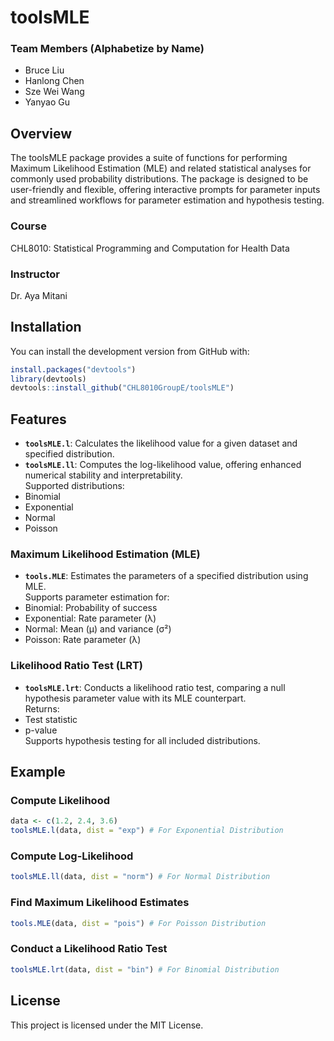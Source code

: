 # toolsMLE

### Team Members (Alphabetize by Name)
- Bruce Liu
- Hanlong Chen
- Sze Wei Wang
- Yanyao Gu

## Overview
The toolsMLE package provides a suite of functions for performing Maximum Likelihood Estimation (MLE) and related statistical analyses for commonly used probability distributions. The package is designed to be user-friendly and flexible, offering interactive prompts for parameter inputs and streamlined workflows for parameter estimation and hypothesis testing.

### Course
CHL8010: Statistical Programming and Computation for Health Data    

### Instructor
Dr. Aya Mitani  

## Installation
You can install the development version from GitHub with:
```r
install.packages("devtools")
library(devtools)
devtools::install_github("CHL8010GroupE/toolsMLE")
```

## Features
- **`toolsMLE.l`**: Calculates the likelihood value for a given dataset and specified distribution.  
- **`toolsMLE.ll`**: Computes the log-likelihood value, offering enhanced numerical stability and interpretability.  
Supported distributions:
- Binomial
- Exponential
- Normal
- Poisson

### Maximum Likelihood Estimation (MLE)
- **`tools.MLE`**: Estimates the parameters of a specified distribution using MLE.  
Supports parameter estimation for:
- Binomial: Probability of success
- Exponential: Rate parameter (λ)
- Normal: Mean (μ) and variance (σ²)
- Poisson: Rate parameter (λ)

### Likelihood Ratio Test (LRT)
- **`toolsMLE.lrt`**: Conducts a likelihood ratio test, comparing a null hypothesis parameter value with its MLE counterpart.  
Returns:
- Test statistic
- p-value  
Supports hypothesis testing for all included distributions.


## Example
### Compute Likelihood
```R
data <- c(1.2, 2.4, 3.6)
toolsMLE.l(data, dist = "exp") # For Exponential Distribution
```

### Compute Log-Likelihood
```R
toolsMLE.ll(data, dist = "norm") # For Normal Distribution
```

### Find Maximum Likelihood Estimates
```R
tools.MLE(data, dist = "pois") # For Poisson Distribution
```

### Conduct a Likelihood Ratio Test
```R
toolsMLE.lrt(data, dist = "bin") # For Binomial Distribution
```

## License
This project is licensed under the MIT License.

